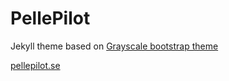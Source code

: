 PellePilot
=========================

Jekyll theme based on [Grayscale bootstrap theme ](http://ironsummitmedia.github.io/startbootstrap-grayscale/)

[pellepilot.se](https://pellepilot.github.io)

